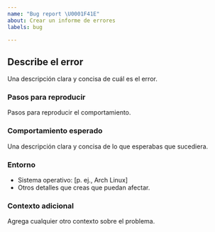```yaml
---
name: "Bug report \U0001F41E"
about: Crear un informe de errores
labels: bug

---
```


## Describe el error
Una descripción clara y concisa de cuál es el error.

### Pasos para reproducir
Pasos para reproducir el comportamiento.

### Comportamiento esperado
Una descripción clara y concisa de lo que esperabas que sucediera.

### Entorno
- Sistema operativo: [p. ej., Arch Linux]
- Otros detalles que creas que puedan afectar.

### Contexto adicional
Agrega cualquier otro contexto sobre el problema.